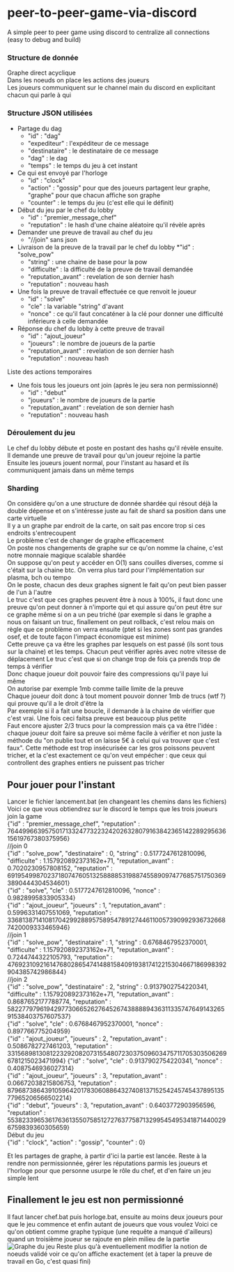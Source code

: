 # peer-to-peer-game-via-discord
A simple peer to peer game using discord to centralize all connections (easy to debug and build)

### Structure de donnée

Graphe direct acyclique  
Dans les noeuds on place les actions des joueurs  
Les joueurs communiquent sur le channel main du discord en explicitant chacun qui parle à qui  

### Structure JSON utilisées

* Partage du dag
  * "id" : "dag"
  * "expediteur" : l'expéditeur de ce message
  * "destinataire" : le destinataire de ce message
  * "dag" : le dag
  * "temps" : le temps du jeu à cet instant
* Ce qui est envoyé par l'horloge
  * "id" : "clock"
  * "action" : "gossip" pour que des joueurs partagent leur graphe, "graphe" pour que chacun affiche son graphe
  * "counter" : le temps du jeu (c'est elle qui le définit)
* Début du jeu par le chef du lobby
  * "id" : "premier_message_chef"
  * "reputation" : le hash d'une chaine aléatoire qu'il révèle après
* Demander une preuve de travail au chef du jeu
  * "//join" sans json
* Livraison de la preuve de la travail par le chef du lobby
  *"id" : "solve_pow"
  * "string" : une chaine de base pour la pow
  * "difficulte" : la difficulté de la preuve de travail demandée
  * "reputation_avant" : revelation de son dernier hash
  * "reputation" : nouveau hash
* Une fois la preuve de travail effectuée ce que renvoit le joueur
  * "id" : "solve"
  * "cle" : la variable "string" d'avant
  * "nonce" : ce qu'il faut concaténer à la clé pour donner une difficulté inférieure à celle demandée
* Réponse du chef du lobby à cette preuve de travail
  * "id" : "ajout_joueur"
  * "joueurs" : le nombre de joueurs de la partie
  * "reputation_avant" : revelation de son dernier hash
  * "reputation" : nouveau hash

Liste des actions temporaires

* Une fois tous les joueurs ont join (après le jeu sera non permissionné)
  * "id" : "debut"
  * "joueurs" : le nombre de joueurs de la partie
  * "reputation_avant" : revelation de son dernier hash
  * "reputation" : nouveau hash

### Déroulement du jeu

Le chef du lobby débute et poste en postant des hashs qu'il révèle ensuite. Il demande une preuve de travail pour qu'un joueur rejoine la partie  
Ensuite les joueurs jouent normal, pour l'instant au hasard et ils communiquent jamais dans un même temps  

### Sharding

On considère qu'on a une structure de donnée shardée qui résout déjà la double dépense et on s'intéresse juste au fait de shard sa position dans une carte virtuelle  
Il y a un graphe par endroit de la carte, on sait pas encore trop si ces endroits s'entrecoupent  
Le problème c'est de changer de graphe efficacement  
On poste nos changements de graphe sur ce qu'on nomme la chaine, c'est notre monnaie magique scalable shardée  
On suppose qu'on peut y accéder en O(1) sans couilles diverses, comme si c'était sur la chaine btc. On verra plus tard pour l'implémentation sur plasma, bch ou tempo  
On le poste, chacun des deux graphes signent le fait qu'on peut bien passer de l'un à l'autre  
Le truc c'est que ces graphes peuvent être à nous à 100%, il faut donc une preuve qu'on peut donner à n'importe qui et qui assure qu'on peut être sur ce graphe même si on a un peu triché (par exemple si dans le graphe a nous on faisant un truc, finallement on peut rollback, c'est relou mais on règle que ce problème on verra ensuite (ptet si les zones sont pas grandes osef, et de toute façon l'impact économique est minime)  
Cette preuve ça va être les graphes par lesquels on est passé (ils sont tous sur la chaine) et les temps. Chacun peut vérifier après avec notre vitesse de déplacement
Le truc c'est que si on change trop de fois ça prends trop de temps à vérifier  
Donc chaque joueur doit pouvoir faire des compressions qu'il paye lui même  
On autorise par exemple 1mb comme taille limite de la preuve  
Chaque joueur doit donc à tout moment pouvoir donner 1mb de trucs (wtf ?) qui prouve qu'il a le droit d'être la  
Par exemple si il a fait une boucle, il demande à la chaine de vérifier que c'est vrai. Une fois ceci faitsa preuve est beaucoup plus petite  
Faut encore ajuster 2/3 trucs pour la compression mais ça va être l'idée : chaque joueur doit faire sa preuve soi même facile à vérifier et non juste la méthode du "on publie tout et on laisse 5€ à celui qui va trouver que c'est faux". Cette méthode est trop insécurisée car les gros poissons peuvent tricher, et la c'est exactement ce qu'on veut empécher : que ceux qui controllent des graphes entiers ne puissent pas tricher  

## Pour jouer pour l'instant

Lancer le fichier lancement.bat (en changeant les chemins dans les fichiers)  
Voici ce que vous obtiendrez sur le discord le temps que les trois joueurs join la game  
{"id" : "premier_message_chef", "reputation" : 76449966395750171332477322324202632807916384236514228929563615619767380375956}  
//join 0  
{"id" : "solve_pow", "destinataire" : 0, "string" : 0.5177247612810096, "difficulte" : 1.157920892373162e+71, "reputation_avant" : 0.7020230957808152, "reputation" : 69195499870237180747605132588885319887455890974776857517503693890444304534601}  
{"id" : "solve", "cle" : 0.5177247612810096, "nonce" : 0.9828995833905334}  
{"id" : "ajout_joueur", "joueurs" : 1, "reputation_avant" : 0.5996331407551069, "reputation" : 33681387141081704299288957589547891274461100573909929367326687420009333465946}  
//join 1  
{"id" : "solve_pow", "destinataire" : 1, "string" : 0.6768467952370001, "difficulte" : 1.157920892373162e+71, "reputation_avant" : 0.7244744322105793, "reputation" : 47692310921614768028654741488158409193817412215304667186998392904385742986844}  
//join 2  
{"id" : "solve_pow", "destinataire" : 2, "string" : 0.9137902754220341, "difficulte" : 1.157920892373162e+71, "reputation_avant" : 0.8687652177788774, "reputation" : 58227797961942977306652627645267438888943631133574764914326591538403757607537}  
{"id" : "solve", "cle" : 0.6768467952370001, "nonce" : 0.897766775204959}  
{"id" : "ajout_joueur", "joueurs" : 2, "reputation_avant" : 0.5086782727461203, "reputation" : 33156898130812232920820731554807230375096034757117053035062696781215023471994}
{"id" : "solve", "cle" : 0.9137902754220341, "nonce" : 0.4087546936027314}  
{"id" : "ajout_joueur", "joueurs" : 3, "reputation_avant" : 0.06672038215806753, "reputation" : 87968738643910596420178306088643274081371525424574543789513577965206566502214}  
{"id" : "debut", "joueurs" : 3, "reputation_avant" : 0.6403772903956596, "reputation" : 55382339653617636135507585127276377587132995454953418714400296759839360305659}  
Début du jeu  
{"id" : "clock", "action" : "gossip", "counter" : 0}  

Et les partages de graphe, à partir d'ici la partie est lancée. Reste à la rendre non permissionnée, gérer les réputations parmis les joueurs et l'horloge pour que personne usurpe le rôle du chef, et d'en faire un jeu simple lent

## Finallement le jeu est non permissionné

Il faut lancer chef.bat puis horloge.bat, ensuite au moins deux joueurs pour que le jeu commence et enfin autant de joueurs que vous voulez
Voici ce qu'on obtient comme graphe typique (une requête a manqué d'ailleurs) quand un troisième joueur se rajoute en plein milieu de la partie
<img src="https://www.noelshack.com/2018-29-1-1531734253-figurejh-1.png" alt="Graphe du jeu"/>
Reste plus qu'à eventuellement modifier la notion de noeuds validé voir ce qu'on affiche exactement (et à taper la preuve de travail en Go, c'est quasi fini)